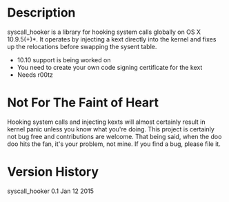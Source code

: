 Description
==============
syscall_hooker is a library for hooking system calls globally on OS X 10.9.5(+)*. It operates by injecting a kext directly into the kernel and fixes up the relocations before swapping the sysent table. 

* 10.10 support is being worked on
* You need to create your own code signing certificate for the kext
* Needs r00tz

Not For The Faint of Heart
==============
Hooking system calls and injecting kexts will almost certainly result in kernel panic unless you know what you're doing. This project is certainly not bug free and contributions are welcome. That being said, when the doo doo hits the fan, it's your problem, not mine. If you find a bug, please file it.

Version History
==============
syscall_hooker 0.1 Jan 12 2015
